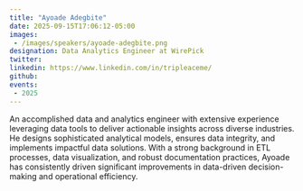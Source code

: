 ```yaml
---
title: "Ayoade Adegbite"
date: 2025-09-15T17:06:12-05:00
images: 
 - /images/speakers/ayoade-adegbite.png
designation: Data Analytics Engineer at WirePick
twitter: 
linkedin: https://www.linkedin.com/in/tripleaceme/
github: 
events:
 - 2025
---
```


An accomplished data and analytics engineer with extensive experience leveraging data tools to deliver actionable insights across diverse industries. He designs sophisticated analytical models, ensures data integrity, and implements impactful data solutions. With a strong background in ETL processes, data visualization, and robust documentation practices, Ayoade has consistently driven significant improvements in data-driven decision-making and operational efficiency.
